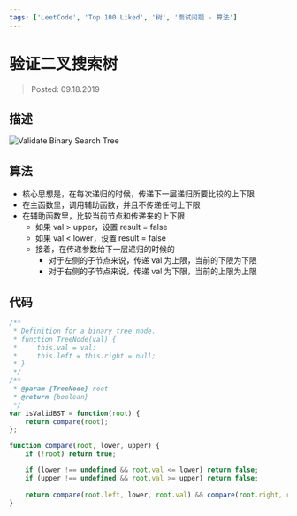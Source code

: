 ```yaml
---
tags: ['LeetCode', 'Top 100 Liked', '树', '面试问题 - 算法']
---
```


# 验证二叉搜索树

> Posted: 09.18.2019

<Tag />

## 描述

![Validate Binary Search Tree](/validateBST.png)

## 算法

- 核心思想是，在每次递归的时候，传递下一层递归所要比较的上下限
- 在主函数里，调用辅助函数，并且不传递任何上下限
- 在辅助函数里，比较当前节点和传递来的上下限
  - 如果 val > upper，设置 result = false
  - 如果 val < lower，设置 result = false
  - 接着，在传递参数给下一层递归的时候的
    - 对于左侧的子节点来说，传递 val 为上限，当前的下限为下限
    - 对于右侧的子节点来说，传递 val 为下限，当前的上限为上限

## 代码

```javascript
/**
 * Definition for a binary tree node.
 * function TreeNode(val) {
 *     this.val = val;
 *     this.left = this.right = null;
 * }
 */
/**
 * @param {TreeNode} root
 * @return {boolean}
 */
var isValidBST = function(root) {
    return compare(root);
};

function compare(root, lower, upper) {
    if (!root) return true;

    if (lower !== undefined && root.val <= lower) return false;
    if (upper !== undefined && root.val >= upper) return false;
    
    return compare(root.left, lower, root.val) && compare(root.right, root.val, upper);
}
```

<Disqus />